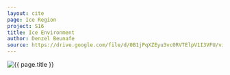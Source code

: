 ```yaml
---
layout: cite
page: Ice Region
project: S16
title: Ice Environment
author: Denzel Beunafe
source: https://drive.google.com/file/d/0B1jPqXZEyu3vc0RVTElpV1I3VFU/view?usp=sharing
---
```

![{{ page.title }}](/projects/S16/regions/ice/IceEnviron.png)

